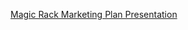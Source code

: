 [Magic Rack Marketing Plan Presentation ](https://drive.google.com/drive/folders/1I0EwiarDU71nOrPIm3_kdLQO699heau6?usp=sharing)

